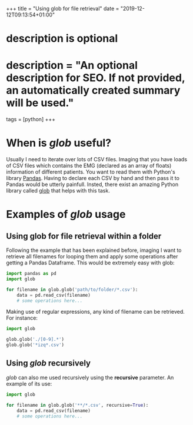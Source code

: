 +++
title = "Using glob for file retrieval"
date = "2019-12-12T09:13:54+01:00"

#
# description is optional
#
# description = "An optional description for SEO. If not provided, an automatically created summary will be used."

tags = [python]
+++

# When is *glob* useful?

Usually I need to iterate over lots of CSV files. Imaging that you have loads of CSV files which contains the EMG (declared as an array of floats) information of different patients. You want to read them with Python's library [Pandas](https://pandas.pydata.org/). Having to declare each CSV  by hand and then pass it to Pandas would be utterly painfull. Insted, there exist an amazing Python library called [glob](https://docs.python.org/3.6/library/glob.html) that helps with this task.

# Examples of *glob* usage

## Using glob for file retrieval within a folder

Following the example that has been explained before, imaging I want to retrieve all filenames for looping them and apply some operations after getting a Pandas Dataframe. This would be extremely easy with glob:

```python
import pandas as pd
import glob

for filename in glob.glob('path/to/folder/*.csv'):
    data = pd.read_csv(filename)
    # some operations here...
```

Making use of regular expressions, any kind of filename can be retrieved. For instance:

```python
import glob

glob.glob('./[0-9].*')
glob.glob('*izq*.csv')
```

## Using *glob* recursively

*glob* can also me used recursively using the **recursive** parameter. An example of its use:

```python
import glob

for filename in glob.glob('**/*.csv', recursive=True):
    data = pd.read_csv(filename)
    # some operations here...
```

